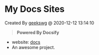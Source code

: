 # My Docs Sites

Created By [geekswg](https://geekswg.js.cool) @ 2020-12-12 13:14:10

> **Powered By Docsify**

* website: [docs](https://gavinblog.github.io/docs)
* An awesome project.
